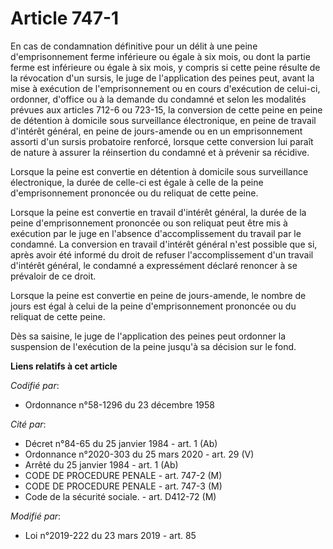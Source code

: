 # Article 747-1

En cas de condamnation définitive pour un délit à une peine d'emprisonnement ferme inférieure ou égale à six mois, ou dont la
partie ferme est inférieure ou égale à six mois, y compris si cette peine résulte de la révocation d'un sursis, le juge de
l'application des peines peut, avant la mise à exécution de l'emprisonnement ou en cours d'exécution de celui-ci, ordonner,
d'office ou à la demande du condamné et selon les modalités prévues aux articles 712-6 ou 723-15, la conversion de cette
peine en peine de détention à domicile sous surveillance électronique, en peine de travail d'intérêt général, en peine de
jours-amende ou en un emprisonnement assorti d'un sursis probatoire renforcé, lorsque cette conversion lui paraît de nature à
assurer la réinsertion du condamné et à prévenir sa récidive.

Lorsque la peine est convertie en détention à domicile sous surveillance électronique, la durée de celle-ci est égale à celle
de la peine d'emprisonnement prononcée ou du reliquat de cette peine.

Lorsque la peine est convertie en travail d'intérêt général, la durée de la peine d'emprisonnement prononcée ou son reliquat
peut être mis à exécution par le juge en l'absence d'accomplissement du travail par le condamné. La conversion en travail
d'intérêt général n'est possible que si, après avoir été informé du droit de refuser l'accomplissement d'un travail d'intérêt
général, le condamné a expressément déclaré renoncer à se prévaloir de ce droit.

Lorsque la peine est convertie en peine de jours-amende, le nombre de jours est égal à celui de la peine d'emprisonnement
prononcée ou du reliquat de cette peine.

Dès sa saisine, le juge de l'application des peines peut ordonner la suspension de l'exécution de la peine jusqu'à sa
décision sur le fond.

**Liens relatifs à cet article**

_Codifié par_:

  - Ordonnance n°58-1296 du 23 décembre 1958

_Cité par_:

  - Décret n°84-65 du 25 janvier 1984 - art. 1 (Ab)
  - Ordonnance n°2020-303 du 25 mars 2020 - art. 29 (V)
  - Arrêté du 25 janvier 1984 - art. 1 (Ab)
  - CODE DE PROCEDURE PENALE - art. 747-2 (M)
  - CODE DE PROCEDURE PENALE - art. 747-3 (M)
  - Code de la sécurité sociale. - art. D412-72 (M)

_Modifié par_:

  - Loi n°2019-222 du 23 mars 2019 - art. 85
